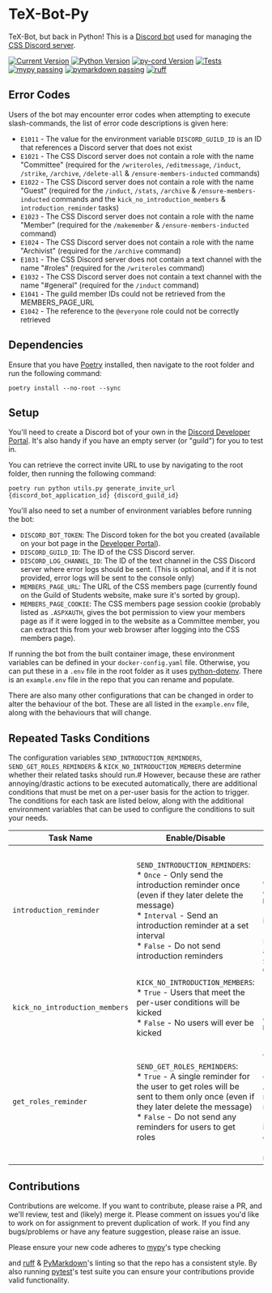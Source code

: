 # TeX-Bot-Py

TeX-Bot, but back in Python! This is a [Discord bot](https://discord.com/build/app-developers)
used for managing the [CSS Discord server](https://cssbham.com/discord).

[![Current Version](https://img.shields.io/badge/dynamic/toml?url=https%3A%2F%2Fraw.githubusercontent.com%2FCSSUoB%2FTeX-Bot-Py-V2%2Fmain%2Fpyproject.toml&query=%24.tool.poetry.version&label=TeX-Bot)](https://github.com/CSSUoB/TeX-Bot-Py-V2)
[![Python Version](https://img.shields.io/badge/Python-3.11-blue)](https://www.python.org/)
[![py-cord Version](https://img.shields.io/badge/dynamic/toml?url=https%3A%2F%2Fraw.githubusercontent.com%2FCSSUoB%2FTeX-Bot-Py-V2%2Fmain%2Fpyproject.toml&query=%24.tool.poetry.dependencies%5B'py-cord-dev'%5D&label=py-cord)](https://pycord.dev/)
[![Tests](https://github.com/CSSUoB/TeX-Bot-Py-V2/actions/workflows/tests.yaml/badge.svg)](https://github.com/CSSUoB/TeX-Bot-Py-V2/actions)
[![mypy passing](https://img.shields.io/badge/mypy-checked-%232EBB4E&label=mypy)](https://www.mypy-lang.org/)
[![pymarkdown passing](https://img.shields.io/badge/pymarkdown-passing-%232EBB4E&label=pymarkdown)](https://github.com/jackdewinter/pymarkdown)
[![ruff](https://img.shields.io/endpoint?url=https://raw.githubusercontent.com/astral-sh/ruff/main/assets/badge/v2.json)](https://github.com/astral-sh/ruff)

## Error Codes

Users of the bot may encounter error codes when attempting to execute slash-commands,
the list of error code descriptions is given here:

* `E1011` - The value for the environment variable `DISCORD_GUILD_ID` is an ID
that references a Discord server that does not exist
* `E1021` - The CSS Discord server does not contain a role with the name "Committee"
(required for the `/writeroles`, `/editmessage`, `/induct`, `/strike`, `/archive`,
`/delete-all` & `/ensure-members-inducted` commands)
* `E1022` - The CSS Discord server does not contain a role with the name "Guest"
(required for the `/induct`, `/stats`, `/archive` & `/ensure-members-inducted` commands and
the `kick_no_introduction_members` & `introduction_reminder` tasks)
* `E1023` - The CSS Discord server does not contain a role with the name "Member"
(required for the `/makemember` & `/ensure-members-inducted` command)
* `E1024` - The CSS Discord server does not contain a role with the name "Archivist"
(required for the `/archive` command)
* `E1031` - The CSS Discord server does not contain a text channel with the name "#roles"
(required for the `/writeroles` command)
* `E1032` - The CSS Discord server does not contain a text channel with the name "#general"
(required for the `/induct` command)
* `E1041` - The guild member IDs could not be retrieved from the MEMBERS_PAGE_URL
* `E1042` - The reference to the `@everyone` role could not be correctly retrieved

## Dependencies

Ensure that you have [Poetry](https://python-poetry.org/) installed,
then navigate to the root folder and run the following command:

```shell
poetry install --no-root --sync
```

## Setup

You'll need to create a Discord bot of your own in the [Discord Developer Portal](https://discord.com/developers/applications).
It's also handy if you have an empty server (or "guild") for you to test in.

You can retrieve the correct invite URL to use by navigating to the root folder,
then running the following command:

```shell
poetry run python utils.py generate_invite_url {discord_bot_application_id} {discord_guild_id}
```

You'll also need to set a number of environment variables before running the bot:

* `DISCORD_BOT_TOKEN`: The Discord token for the bot you created
(available on your bot page in the [Developer Portal](https://discord.com/developers/applications)).
* `DISCORD_GUILD_ID`: The ID of the CSS Discord server.
* `DISCORD_LOG_CHANNEL_ID`: The ID of the text channel in the CSS Discord server
where error logs should be sent. (This is optional, and if it is not provided,
error logs will be sent to the console only)
* `MEMBERS_PAGE_URL`: The URL of the CSS members page (currently found on
the Guild of Students website, make sure it's sorted by group).
* `MEMBERS_PAGE_COOKIE`: The CSS members page session cookie
(probably listed as `.ASPXAUTH`, gives the bot permission to view your members page
as if it were logged in to the website as a Committee member,
you can extract this from your web browser after logging into the CSS members page).

If running the bot from the built container image, these environment variables
can be defined in your `docker-config.yaml` file. Otherwise, you can put these in a `.env` file
in the root folder as it uses [python-dotenv](https://saurabh-kumar.com/python-dotenv/).
There is an `example.env` file in the repo that you can rename and populate.

There are also many other configurations that can be changed
in order to alter the behaviour of the bot. These are all listed in the `example.env` file,
along with the behaviours that will change.

## Repeated Tasks Conditions

The configuration variables `SEND_INTRODUCTION_REMINDERS`, `SEND_GET_ROLES_REMINDERS` &
`KICK_NO_INTRODUCTION_MEMBERS` determine whether their related tasks should run.#
However, because these are rather annoying/drastic actions to be executed automatically,
there are additional conditions that must be met on a per-user basis for the action to trigger.
The conditions for each task are listed below, along with the additional environment variables
that can be used to configure the conditions to suit your needs.

| Task Name                      | Enable/Disable                                                                                                                                                                                                                                       | Per-User Conditions                                                                                                                                                                                                                                                                                                                                                                        | Scheduled Interval                                                                                                                                                                                                                                                                |
|--------------------------------|------------------------------------------------------------------------------------------------------------------------------------------------------------------------------------------------------------------------------------------------------|--------------------------------------------------------------------------------------------------------------------------------------------------------------------------------------------------------------------------------------------------------------------------------------------------------------------------------------------------------------------------------------------|-----------------------------------------------------------------------------------------------------------------------------------------------------------------------------------------------------------------------------------------------------------------------------------|
| `introduction_reminder`        | `SEND_INTRODUCTION_REMINDERS`:<br/>* `Once` - Only send the introduction reminder once (even if they later delete the message)<br/>* `Interval` - Send an introduction reminder at a set interval<br/>* `False` - Do not send introduction reminders | * The user has not been inducted (does not have the Guest role)<br/>* The time since the user joined is greater than the maximum out of 1 day or one third of `KICK_NO_INTRODUCTION_MEMBERS_DELAY`<br/>* The user has not opted out of introduction reminders<br/>* The user has not already been sent an introduction reminder (only applied when `SEND_INTRODUCTION_REMINDERS` == `Once` | The interval of time between this task running is determined by `INTRODUCTION_REMINDER_INTERVAL`. (When `SEND_INTRODUCTION_REMINDERS` == `Once`, all users will still be checked at this interval just not sent a message if they have already been sent an introduction reminder |
| `kick_no_introduction_members` | `KICK_NO_INTRODUCTION_MEMBERS`:<br/>* `True` - Users that meet the per-user conditions will be kicked<br/>* `False` - No users will ever be kicked                                                                                                   | * The user has not been inducted (does not have the Guest role)<br/>* The time since the user joined is greater than `KICK_NO_INTRODUCTION_MEMBERS_DELAY`                                                                                                                                                                                                                                  | This task is run every 24 hours                                                                                                                                                                                                                                                   |
| `get_roles_reminder`           | `SEND_GET_ROLES_REMINDERS`:<br/>* `True` - A single reminder for the user to get roles will be sent to them only once (even if they later delete the message)<br/>* `False` - Do not send any reminders for users to get roles                       | * The user has been inducted (has the Guest role)<br/>* The user does not have any of the opt-in roles (E.g. First Year or Anime) (having the green Member role or even the Committee role makes no difference)<br/>* The time since the user was inducted (gained the guest role) is greater than 1 day<br/>* The user has not yet been sent a reminder to get roles                      | The interval of time between this task running is determined by `GET_ROLES_REMINDER_INTERVAL`                                                                                                                                                                                     |

## Contributions

Contributions are welcome. If you want to contribute, please raise a PR, and we'll review,
test and (likely) merge it. Please comment on issues you'd like to work on for assignment
to prevent duplication of work. If you find any bugs/problems or have any feature suggestion,
please raise an issue.

Please ensure your new code adheres to [mypy](https://www.mypy-lang.org/)'s type checking
<!--- pyml disable-next-line line-length-->
and [ruff](https://ruff.rs/) & [PyMarkdown](https://github.com/jackdewinter/pymarkdown)'s linting
so that the repo has a consistent style.
By also running [pytest](https://pytest.org)'s test suite you can ensure
your contributions provide valid functionality.
